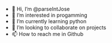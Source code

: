 - 👋 Hi, I’m @parseIntJose
- 👀 I’m interested in progamming
- 🌱 I’m currently learning python
- 💞️ I’m looking to collaborate on projects
- 📫 How to reach me in Github 

<!---
parseIntJose/parseIntJose is a ✨ special ✨ repository because its `README.md` (this file) appears on your GitHub profile.
You can click the Preview link to take a look at your changes.
--->
